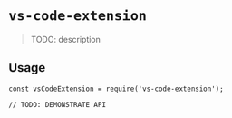 # `vs-code-extension`

> TODO: description

## Usage

```
const vsCodeExtension = require('vs-code-extension');

// TODO: DEMONSTRATE API
```
